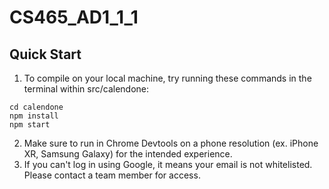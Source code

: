 # CS465_AD1_1_1

## Quick Start
1. To compile on your local machine, try running these commands in the terminal within src/calendone:
```shell
cd calendone
npm install
npm start
```

2. Make sure to run in Chrome Devtools on a phone resolution (ex. iPhone XR, Samsung Galaxy) for the intended experience.
3. If you can't log in using Google, it means your email is not whitelisted. Please contact a team member for access.
